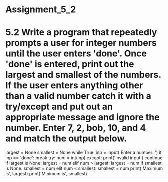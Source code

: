 # Assignment_5_2
# 5.2 Write a program that repeatedly prompts a user for integer numbers until the user enters 'done'. Once 'done' is entered, print out the largest and smallest of the numbers. If the user enters anything other than a valid number catch it with a try/except and put out an appropriate message and ignore the number. Enter 7, 2, bob, 10, and 4 and match the output below.

largest = None 
smallest = None
while True:
    inp = input('Enter a number: ')
    if inp == 'done':
        break
    try:
        num = int(inp)
    except:
        print('Invalid input')
        continue
    if largest is None:
        largest = num
    elif num > largest:
        largest = num
    if smallest is None:
        smallest = num
    elif num < smallest:
        smallest = num
print('Maximum is', largest)
print('Minimum is', smallest)
